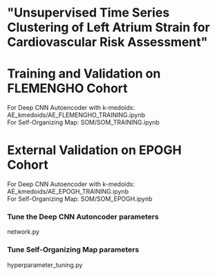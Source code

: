 # "Unsupervised Time Series Clustering of Left Atrium Strain for Cardiovascular Risk Assessment"

# Training and Validation on FLEMENGHO Cohort
For Deep CNN Autoencoder with k-medoids: AE_kmedoids/AE_FLEMENGHO_TRAINING.ipynb  
For Self-Organizing Map: SOM/SOM_TRAINING.ipynb

# External Validation on EPOGH Cohort
For Deep CNN Autoencoder with k-medoids: AE_kmedoids/AE_EPOGH_TRAINING.ipynb  
For Self-Organizing Map: SOM/SOM_EPOGH.ipynb

### Tune the Deep CNN Autoncoder parameters
network.py  

### Tune Self-Organizing Map parameters
hyperparameter_tuning.py  
